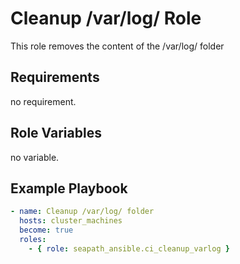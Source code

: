 # Cleanup /var/log/ Role

This role removes the content of the /var/log/ folder

## Requirements

no requirement.

## Role Variables

no variable.

## Example Playbook

```yaml
- name: Cleanup /var/log/ folder
  hosts: cluster_machines
  become: true
  roles:
    - { role: seapath_ansible.ci_cleanup_varlog }
```
